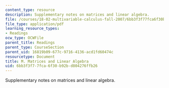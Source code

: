 ```yaml
---
content_type: resource
description: Supplementary notes on matrices and linear algebra.
file: /courses/18-02-multivariable-calculus-fall-2007/6bb3f3f77fca6f30b92bd804276ffb26_matrices_algebra.pdf
file_type: application/pdf
learning_resource_types:
- Readings
ocw_type: OCWFile
parent_title: Readings
parent_type: CourseSection
parent_uid: 16819b09-677c-9716-4136-acd1fd60474c
resourcetype: Document
title: M. Matrices and Linear Algebra
uid: 6bb3f3f7-7fca-6f30-b92b-d804276ffb26
---
```

Supplementary notes on matrices and linear algebra.